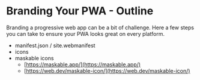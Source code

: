 # Branding Your PWA - Outline

Branding a progressive web app can be a bit of challenge. Here a few steps you can take to ensure your PWA looks great on every platform.

- manifest.json / site.webmanifest
- icons
- maskable icons
  - [https://maskable.app/](https://maskable.app/)
  - [https://web.dev/maskable-icon/](https://web.dev/maskable-icon/)
